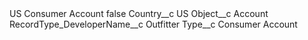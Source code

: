 <?xml version="1.0" encoding="UTF-8"?>
<CustomMetadata xmlns="http://soap.sforce.com/2006/04/metadata" xmlns:xsi="http://www.w3.org/2001/XMLSchema-instance" xmlns:xsd="http://www.w3.org/2001/XMLSchema">
    <label>US Consumer Account</label>
    <protected>false</protected>
    <values>
        <field>Country__c</field>
        <value xsi:type="xsd:string">US</value>
    </values>
    <values>
        <field>Object__c</field>
        <value xsi:type="xsd:string">Account</value>
    </values>
    <values>
        <field>RecordType_DeveloperName__c</field>
        <value xsi:type="xsd:string">Outfitter</value>
    </values>
    <values>
        <field>Type__c</field>
        <value xsi:type="xsd:string">Consumer Account</value>
    </values>
</CustomMetadata>
